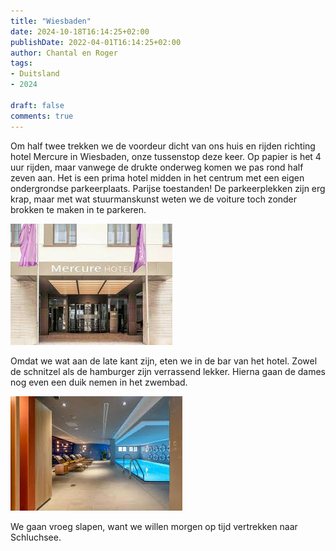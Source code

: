 ```yaml
---
title: "Wiesbaden"
date: 2024-10-18T16:14:25+02:00
publishDate: 2022-04-01T16:14:25+02:00
author: Chantal en Roger
tags:
- Duitsland
- 2024

draft: false
comments: true
---
```


Om half twee trekken we de voordeur dicht van ons huis en rijden richting hotel Mercure in Wiesbaden, onze tussenstop deze keer. Op papier is het 4 uur rijden, maar vanwege de drukte onderweg komen we pas rond half zeven aan. Het is een prima hotel midden in het centrum met een eigen ondergrondse parkeerplaats. Parijse toestanden! De parkeerplekken zijn erg krap, maar met wat stuurmanskunst weten we de voiture toch zonder brokken te maken in te parkeren.

![Mercure](./images/mercure2.jpg)

Omdat we wat aan de late kant zijn, eten we in de bar van het hotel. Zowel de schnitzel als de hamburger zijn verrassend lekker. Hierna gaan de dames nog even een duik nemen in het zwembad.

![Mercure](./images/mercure1.jpg)

We gaan vroeg slapen, want we willen morgen op tijd vertrekken naar Schluchsee.
